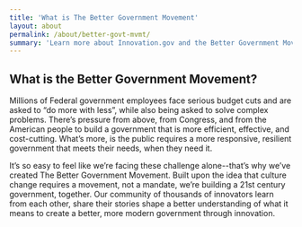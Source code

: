 ```yaml
---
title: 'What is The Better Government Movement'
layout: about
permalink: /about/better-govt-mvmt/
summary: 'Learn more about Innovation.gov and the Better Government Movement'
---
```

<h2>What is the Better Government Movement?</h2>
<p class="usa-font-lead usa-width-one-whole">Millions of Federal government employees face serious budget cuts and are asked to “do more with less”, while also being asked to solve complex problems. There’s pressure from above, from Congress, and from the American people to build a government that is more efficient, effective, and cost-cutting. What’s more, is the public requires a more responsive, resilient government that meets their needs, when they need it.</p>

<p>It’s so easy to feel like we’re facing these challenge alone--that’s why we’ve created The Better Government Movement. Built upon the idea that culture change requires a movement, not a mandate, we’re building a 21st century government, together. Our community of thousands of innovators learn from each other, share their stories shape a better understanding of what it means to create a better, more modern government through innovation. </p>
